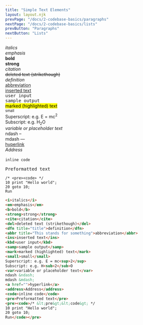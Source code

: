 ```yaml
---
title: "Simple Text Elements"
layout: layout.njk
prevPage: "/docs/2-codebase-basics/paragraphs"
nextPage: "/docs/2-codebase-basics/lists"
prevButton: "Paragraphs"
nextButton: "Lists"
---
```


<div class="grid grid-md-2-cols grid-gap mb-3">
  <div>
    <i>italics</i><br><em>emphasis</em><br><b>bold</b><br><strong>strong</strong><br>
    <cite>citation</cite><br>
    <del>deleted text (strikethough)</del><br>
    <dfn title="title">definition</dfn><br>
    <abbr title="This stands for something">abbreviation</abbr><br>
    <ins>inserted text</ins><br>
    <kbd>user input</kbd><br>
    <samp>sample output</samp><br>
    <mark>marked (highlighted) text</mark><br>
    <small>small</small><br>
    Superscript: e.g. E = mc<sup>2</sup><br>
    Subscript: e.g. H<sub>2</sub>O<br>
  </div>
  <div>
    <var>variable or placeholder text</var><br>
    ndash &ndash;<br>
    mdash &mdash;<br>
    <a href="">hyperlink</a><br>
    <address>Address</address><br>
    <code>inline code</code><br>
    <pre>Preformatted text</pre>
    <pre><code>/* &lt;pre&gt;&lt;code&gt; */
10 print "Hello world";
20 goto 10;
Run</code></pre>
  </div>
</div>

```html
<i>italics</i>
<em>emphasis</em>
<b>bold</b>
<strong>strong</strong>
<cite>citation</cite>
<del>deleted text (strikethough)</del>
<dfn title="title">definition</dfn>
<abbr title="This stands for something">abbreviation</abbr>
<ins>inserted text</ins>
<kbd>user input</kbd>
<samp>sample output</samp>
<mark>marked (highlighted) text</mark>
<small>small</small>
Superscript: e.g. E = mc<sup>2</sup>
Subscript: e.g. H<sub>2</sub>O
<var>variable or placeholder text</var>
ndash &ndash;
mdash &mdash;
<a href="">hyperlink</a>
<address>Address</address>
<code>inline code</code>
<pre>Preformatted text</pre>
<pre><code>/* &lt;pre&gt;&lt;code&gt; */
10 print "Hello world";
20 goto 10;
Run</code></pre>
```